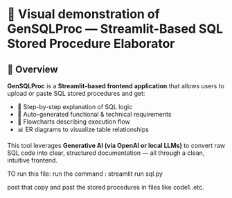 # 🧠 Visual demonstration of GenSQLProc — Streamlit-Based SQL Stored Procedure Elaborator

## 📌 Overview

**GenSQLProc** is a **Streamlit-based frontend application** that allows users to upload or paste SQL stored procedures and get:

- 📄 Step-by-step explanation of SQL logic
- 🧾 Auto-generated functional & technical requirements
- 🔁 Flowcharts describing execution flow
- 📊 ER diagrams to visualize table relationships

This tool leverages **Generative AI (via OpenAI or local LLMs)** to convert raw SQL code into clear, structured documentation — all through a clean, intuitive frontend.

TO run this file:
run the command : streamlit run sql.py 

post that copy and past the stored procedures in files like code1..etc.
